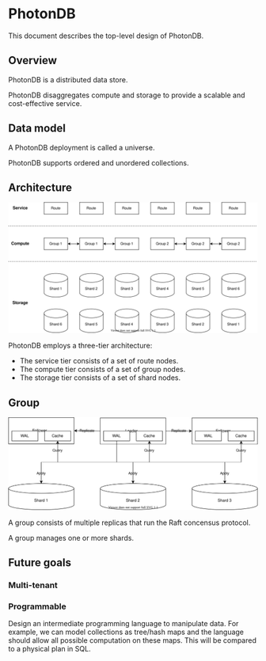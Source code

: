 # PhotonDB

This document describes the top-level design of PhotonDB.

## Overview

PhotonDB is a distributed data store.

PhotonDB disaggregates compute and storage to provide a scalable and cost-effective service.

## Data model

A PhotonDB deployment is called a universe.

PhotonDB supports ordered and unordered collections.

## Architecture

![Architecture](media/architecture.drawio.svg)

PhotonDB employs a three-tier architecture:

- The service tier consists of a set of route nodes.
- The compute tier consists of a set of group nodes.
- The storage tier consists of a set of shard nodes.

## Group

![Group](media/group.drawio.svg)

A group consists of multiple replicas that run the Raft concensus protocol.

A group manages one or more shards.

## Future goals

### Multi-tenant

### Programmable

Design an intermediate programming language to manipulate data. For example, we can model collections as tree/hash maps and the language should allow all possible computation on these maps. This will be compared to a physical plan in SQL.